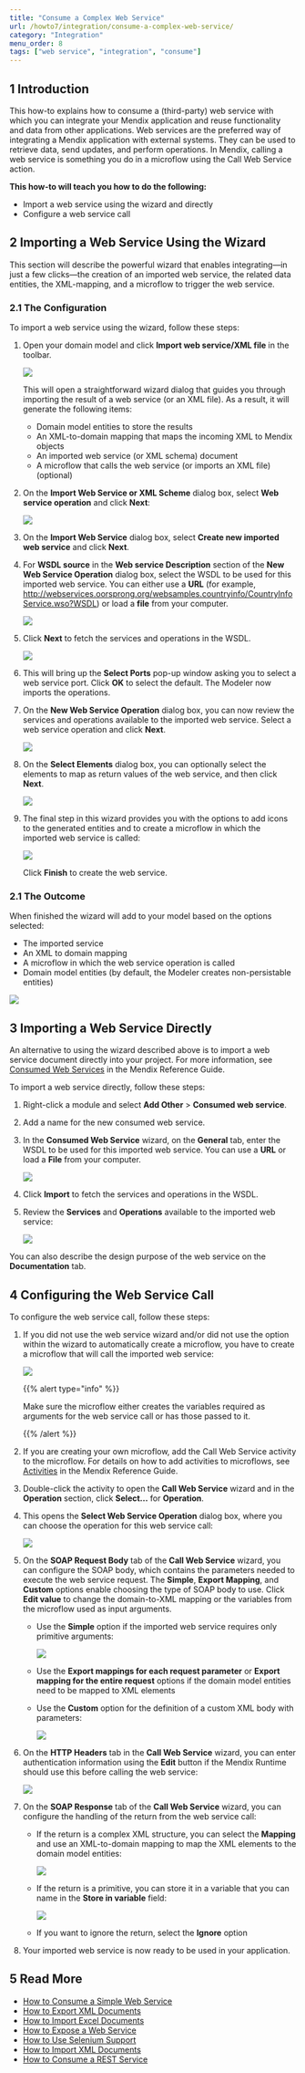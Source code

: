 ```yaml
---
title: "Consume a Complex Web Service"
url: /howto7/integration/consume-a-complex-web-service/
category: "Integration"
menu_order: 8
tags: ["web service", "integration", "consume"]
---
```


## 1 Introduction

This how-to explains how to consume a (third-party) web service with which you can integrate your Mendix application and reuse functionality and data from other applications. Web services are the preferred way of integrating a Mendix application with external systems. They can be used to retrieve data, send updates, and perform operations. In Mendix, calling a web service is something you do in a microflow using the Call Web Service action.

**This how-to will teach you how to do the following:**

* Import a web service using the wizard and directly
* Configure a web service call

## 2 Importing a Web Service Using the Wizard

This section will describe the powerful wizard that enables integrating—in just a few clicks—the creation of an imported web service, the related data entities, the XML-mapping, and a microflow to trigger the web service.

### 2.1 The Configuration

To import a web service using the wizard, follow these steps:

1. Open your domain model and click **Import web service/XML file** in the toolbar.

    ![](/attachments/howto7/integration/consume-a-complex-web-service/18581788.png)

    This will open a straightforward wizard dialog that guides you through importing the result of a web service (or an XML file). As a result, it will generate the following items:
    * Domain model entities to store the results
    * An XML-to-domain mapping that maps the incoming XML to Mendix objects
    * An imported web service (or XML schema) document
    * A microflow that calls the web service (or imports an XML file) (optional)
2. On the **Import Web Service or XML Scheme** dialog box, select **Web service operation** and click **Next**:

    ![](/attachments/howto7/integration/consume-a-complex-web-service/18581787.png)

3. On the **Import Web Service** dialog box, select **Create new imported web service** and click **Next**.
4.  For **WSDL source** in the **Web service Description** section of the **New Web Service Operation** dialog box, select the WSDL to be used for this imported web service. You can either use a **URL** (for example, http://webservices.oorsprong.org/websamples.countryinfo/CountryInfoService.wso?WSDL) or load a **file** from your computer.

    ![](/attachments/howto7/integration/consume-a-complex-web-service/18581785.png)

5.  Click **Next** to fetch the services and operations in the WSDL.

    ![](/attachments/howto7/integration/consume-a-complex-web-service/port.png)

6. This will bring up the **Select Ports** pop-up window asking you to select a web service port. Click **OK** to select the default. The Modeler now imports the operations.
7. On the **New Web Service Operation** dialog box, you can now review the services and operations available to the imported web service. Select a web service operation and click **Next**.

    ![](/attachments/howto7/integration/consume-a-complex-web-service/18581784.png)

8. On the **Select Elements** dialog box, you can optionally select the elements to map as return values of the web service, and then click **Next**.

    ![](/attachments/howto7/integration/consume-a-complex-web-service/18581783.png)

9. The final step in this wizard provides you with the options to add icons to the generated entities and to create a microflow in which the imported web service is called: 

    ![](/attachments/howto7/integration/consume-a-complex-web-service/18581782.png)

    Click **Finish** to create the web service.

### 2.1 The Outcome

When finished the wizard will add to your model based on the options selected:

* The imported service
* An XML to domain mapping
* A microflow in which the web service operation is called
* Domain model entities (by default, the Modeler creates non-persistable entities)

![](/attachments/howto7/integration/consume-a-complex-web-service/18581781.png)

## 3 Importing a Web Service Directly

An alternative to using the wizard described above is to import a web service document directly into your project. For more information, see [Consumed Web Services](/refguide7/consumed-web-services/) in the Mendix Reference Guide.

To import a web service directly, follow these steps:

1. Right-click a module and select **Add Other** > **Consumed web service**.
2. Add a name for the new consumed web service.
3.  In the **Consumed Web Service** wizard, on the **General** tab, enter the WSDL to be used for this imported web service. You can use a **URL** or load a **File** from your computer.

    ![](/attachments/howto7/integration/consume-a-complex-web-service/18581780.png)


3. Click **Import** to fetch the services and operations in the WSDL.
4. Review the **Services** and **Operations** available to the imported web service:

    ![](/attachments/howto7/integration/consume-a-complex-web-service/18581779.png)

You can also describe the design purpose of the web service on the **Documentation** tab.

## 4 Configuring the Web Service Call

To configure the web service call, follow these steps:

1. If you did not use the web service wizard and/or did not use the option within the wizard to automatically create a microflow, you have to create a microflow that will call the imported web service:

    ![](/attachments/howto7/integration/consume-a-complex-web-service/18581778.png)

    {{% alert type="info" %}}

    Make sure the microflow either creates the variables required as arguments for the web service call or has those passed to it.

    {{% /alert %}}

2. If you are creating your own microflow, add the Call Web Service activity to the microflow. For details on how to add activities to microflows, see [Activities](/refguide7/activities/) in the Mendix Reference Guide.
3. Double-click the activity to open the **Call Web Service** wizard and in the **Operation** section, click **Select...** for **Operation**.
4. This opens the **Select Web Service Operation** dialog box, where you can choose the operation for this web service call:

    ![](/attachments/howto7/integration/consume-a-complex-web-service/18581777.png)

5. On the **SOAP Request Body** tab of the **Call Web Service** wizard, you can configure the SOAP body, which contains the parameters needed to execute the web service request. The **Simple**, **Export Mapping**, and **Custom** options enable choosing the type of SOAP body to use. Click **Edit value** to change the domain-to-XML mapping or the variables from the microflow used as input arguments.
    * Use the **Simple** option if the imported web service requires only primitive arguments:

        ![](/attachments/howto7/integration/consume-a-complex-web-service/18581791.png)
    
    * Use the **Export mappings for each request parameter** or **Export mapping for the entire request** options if the domain model entities need to be mapped to XML elements
    * Use the **Custom** option for the definition of a custom XML body with parameters:

        ![](/attachments/howto7/integration/consume-a-complex-web-service/18581792.png)

6. On the **HTTP Headers** tab in the **Call Web Service** wizard, you can enter authentication information using the **Edit** button if the Mendix Runtime should use this before calling the web service:

    ![](/attachments/howto7/integration/consume-a-complex-web-service/18581793.png)

7. On the **SOAP Response** tab of the **Call Web Service** wizard, you can configure the handling of the return from the web service call:
    * If the return is a complex XML structure, you can select the **Mapping** and use an XML-to-domain mapping to map the XML elements to the domain model entities:

        ![](/attachments/howto7/integration/consume-a-complex-web-service/18581790.png)

    * If the return is a primitive, you can store it in a variable that you can name in the **Store in variable** field:

        ![](/attachments/howto7/integration/consume-a-complex-web-service/18581789.png)
        
    * If you want to ignore the return, select the **Ignore** option
8.  Your imported web service is now ready to be used in your application.

## 5 Read More

* [How to Consume a Simple Web Service](/howto7/integration/consume-a-simple-web-service/)
* [How to Export XML Documents](/howto7/integration/export-xml-documents/)
* [How to Import Excel Documents](/howto7/integration/importing-excel-documents/)
* [How to Expose a Web Service](/howto7/integration/expose-a-web-service/)
* [How to Use Selenium Support](/howto7/integration/selenium-support/)
* [How to Import XML Documents](/howto7/integration/importing-xml-documents/)
* [How to Consume a REST Service](/howto7/integration/consume-a-rest-service/)

